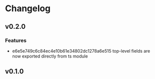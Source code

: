 # Changelog

## v0.2.0

### Features

- e6e5e749c6c84ec4e10b61e34802dc1278a6e515 top-level fields are now exported directly from ts module

## v0.1.0
